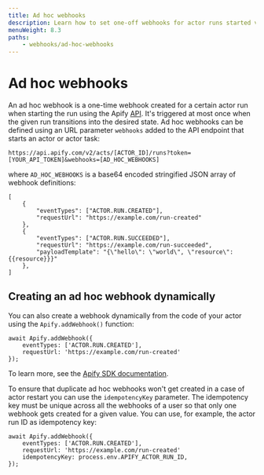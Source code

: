 ```yaml
---
title: Ad hoc webhooks
description: Learn how to set one-off webhooks for actor runs started via the Apify API or from the actor's code. Trigger the event once the run reaches a desired state.
menuWeight: 8.3
paths:
    - webhooks/ad-hoc-webhooks
---
```


# [](./webhooks#adhoc)Ad hoc webhooks

An ad hoc webhook is a one-time webhook created for a certain actor run when starting the run using the Apify [API](https://docs.apify.com/api/v2). It's triggered at most once when the given run transitions into the desired state. Ad hoc webhooks can be defined using an URL parameter `webhooks` added to the API endpoint that starts an actor or actor task:

    https://api.apify.com/v2/acts/[ACTOR_ID]/runs?token=[YOUR_API_TOKEN]&webhooks=[AD_HOC_WEBHOOKS]

where `AD_HOC_WEBHOOKS` is a base64 encoded stringified JSON array of webhook definitions:

    [
        {
            "eventTypes": ["ACTOR.RUN.CREATED"],
            "requestUrl": "https://example.com/run-created"
        },
        {
            "eventTypes": ["ACTOR.RUN.SUCCEEDED"],
            "requestUrl": "https://example.com/run-succeeded",
            "payloadTemplate": "{\"hello\": \"world\", \"resource\":{{resource}}}"
        },
    ]

## Creating an ad hoc webhook dynamically

You can also create a webhook dynamically from the code of your actor using the `Apify.addWebhook()` function:

    await Apify.addWebhook({
        eventTypes: ['ACTOR.RUN.CREATED'],
        requestUrl: 'https://example.com/run-created'
    });

To learn more, see the [Apify SDK documentation](https://sdk.apify.com/docs/api/apify#apifyaddwebhookoptions).

To ensure that duplicate ad hoc webhooks won't get created in a case of actor restart you can use the `idempotencyKey` parameter. The idempotency key must be unique across all the webhooks of a user so that only one webhook gets created for a given value. You can use, for example, the actor run ID as idempotency key:

    await Apify.addWebhook({
        eventTypes: ['ACTOR.RUN.CREATED'],
        requestUrl: 'https://example.com/run-created'
        idempotencyKey: process.env.APIFY_ACTOR_RUN_ID,
    });

